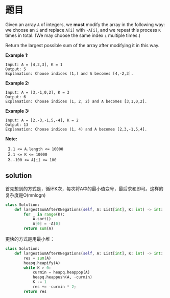 # 题目

Given an array `A` of integers, we **must** modify the array in the following way: we choose an `i` and replace `A[i]` with `-A[i]`, and we repeat this process `K` times in total. (We may choose the same index `i` multiple times.)

Return the largest possible sum of the array after modifying it in this way.

 

**Example 1:**

```
Input: A = [4,2,3], K = 1
Output: 5
Explanation: Choose indices (1,) and A becomes [4,-2,3].
```

**Example 2:**

```
Input: A = [3,-1,0,2], K = 3
Output: 6
Explanation: Choose indices (1, 2, 2) and A becomes [3,1,0,2].
```

**Example 3:**

```
Input: A = [2,-3,-1,5,-4], K = 2
Output: 13
Explanation: Choose indices (1, 4) and A becomes [2,3,-1,5,4].
```

 

**Note:**

1. `1 <= A.length <= 10000`
2. `1 <= K <= 10000`
3. `-100 <= A[i] <= 100`

## solution

首先想到的方式是，循环K次，每次将A中的最小值变号，最后求和即可。这样的复杂度是O(mnlogn)

```python
class Solution:
    def largestSumAfterKNegations(self, A: List[int], K: int) -> int:
        for _ in range(K):
            A.sort()
            A[0] = -A[0]
        return sum(A)
```

更快的方式是用最小堆：

```python
class Solution:
    def largestSumAfterKNegations(self, A: List[int], K: int) -> int:
        res = sum(A)
        heapq.heapify(A)
        while K > 0:
            curmin = heapq.heappop(A)
            heapq.heappush(A, -curmin)
            K -= 1
            res += -curmin * 2;
        return res
```


